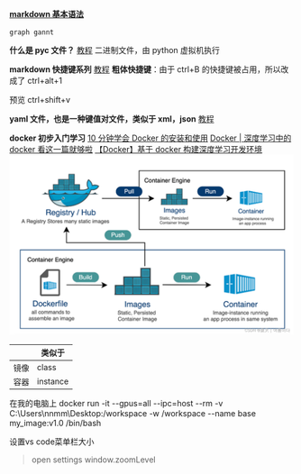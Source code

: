 [**markdown 基本语法**](https://blog.csdn.net/w11111xxxl/article/details/140783343)

```mermaid
graph gannt

```

**什么是 pyc 文件？**
[教程](https://blog.csdn.net/answer3lin/article/details/87374093)
二进制文件，由 python 虚拟机执行

**markdown 快捷键系列**
[教程](https://blog.csdn.net/i_Satan/article/details/134693813)
**粗体快捷键**：由于 ctrl+B 的快捷键被占用，所以改成了 ctrl+alt+1

预览 ctrl+shift+v

**yaml 文件，也是一种键值对文件，类似于 xml，json**
[教程](https://zhuanlan.zhihu.com/p/60747338)

**docker 初步入门学习**
[10 分钟学会 Docker 的安装和使用](https://blog.csdn.net/yohnyang/article/details/138435593)
[Docker | 深度学习中的 docker 看这一篇就够啦](https://blog.csdn.net/weixin_44649780/article/details/128327264)
[【Docker】基于 docker 构建深度学习开发环境](https://blog.csdn.net/u011119817/article/details/110386437)
<img src="docker.png" alt="alt text" width="800"/>

|      | 类似于   |
| ---- | -------- |
| 镜像 | class    |
| 容器 | instance |

在我的电脑上
docker run -it --gpus=all --ipc=host --rm -v C:\Users\nnmm\Desktop:/workspace -w /workspace --name base my_image:v1.0 /bin/bash

设置vs code菜单栏大小
>open settings
 window.zoomLevel

